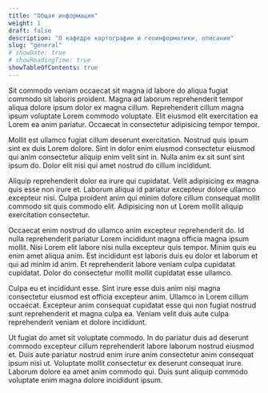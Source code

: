 ```yaml
---
title: "Общая информация"
weight: 1
draft: false
description: "О кафедре картографии и геоинформатики, описание"
slug: "general"
# showDate: true
# showReadingTime: true
showTableOfContents: true
---
```



Sit commodo veniam occaecat sit magna id labore do aliqua fugiat commodo sit laboris proident. Magna ad laborum reprehenderit tempor aliqua dolore ipsum dolor ex magna cillum. Reprehenderit cillum magna ipsum voluptate Lorem commodo voluptate. Elit eiusmod elit exercitation ea Lorem ea anim pariatur. Occaecat in consectetur adipisicing tempor tempor.

Mollit est ullamco fugiat cillum deserunt exercitation. Nostrud quis ipsum sint ex duis Lorem dolore. Sint in dolor enim eiusmod consectetur eiusmod qui anim consectetur aliquip enim velit sint in. Nulla anim ex sit sunt sint ipsum do. Dolor elit nisi qui amet nostrud do cillum incididunt.

Aliquip reprehenderit dolor ea irure qui cupidatat. Velit adipisicing ex magna quis esse non irure et. Laborum aliqua id pariatur excepteur dolore ullamco excepteur nisi. Culpa proident anim qui minim dolore cillum consequat mollit commodo sit quis commodo elit. Adipisicing non ut Lorem mollit aliquip exercitation consectetur.

Occaecat enim nostrud do ullamco anim excepteur reprehenderit do. Id nulla reprehenderit pariatur Lorem incididunt magna officia magna ipsum mollit. Nisi Lorem elit labore nisi nulla excepteur quis tempor. Minim quis eu enim amet aliqua anim. Est incididunt est laboris duis eu dolor et laborum et qui ad minim id anim. Et reprehenderit labore veniam culpa cupidatat cupidatat. Dolor do consectetur mollit mollit cupidatat esse ullamco.

Culpa eu et incididunt esse. Sint irure esse duis anim nisi magna consectetur eiusmod est officia excepteur anim. Ullamco in Lorem cillum occaecat. Excepteur anim consequat cupidatat esse qui non fugiat nostrud sunt reprehenderit et magna culpa ea. Veniam velit duis aute culpa reprehenderit veniam et dolore incididunt.

Ut fugiat do amet sit voluptate commodo. In do pariatur duis ad deserunt commodo excepteur cillum reprehenderit labore laborum nostrud eiusmod et. Duis aute pariatur nostrud enim irure anim consectetur anim consequat ipsum nisi ut. Voluptate mollit consectetur ex deserunt consequat irure. Laborum dolore ea amet anim commodo qui. Duis sunt aliquip commodo voluptate enim magna dolore incididunt ipsum.
